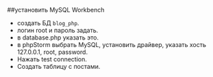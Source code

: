 ##установить MySQL Workbench
- создать БД `blog_php`.
- логин root и пароль задать.
- в database.php указать это.
- в phpStorm выбрать MySQL, установить драйвер, указать хость 127.0.0.1, root, password.
- Нажать test connection.
- Создать таблицу с постами.
